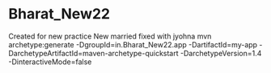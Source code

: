 # Bharat_New22
Created for new practice 
New married fixed with jyohna
mvn archetype:generate -DgroupId=in.Bharat_New22.app -DartifactId=my-app -DarchetypeArtifactId=maven-archetype-quickstart -DarchetypeVersion=1.4 -DinteractiveMode=false
